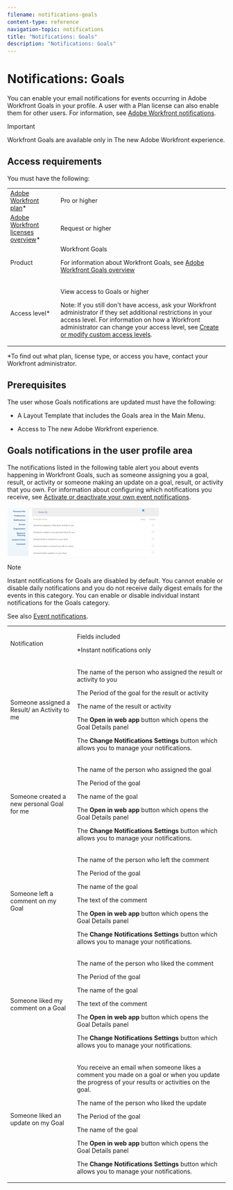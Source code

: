 ```yaml
---
filename: notifications-goals
content-type: reference
navigation-topic: notifications
title: "Notifications: Goals"
description: "Notifications: Goals"
---
```


# Notifications: Goals

<!--
<p data-mc-conditions="QuicksilverOrClassic.Draft mode">(NOTE: although this is a NWE functionality only, the Goals area in Notifications in the user profile displays in NWE AND in Classic)</p>
-->

You can enable your email notifications for events occurring in&nbsp;Adobe Workfront Goals in your profile. A user with a Plan license can also enable them for other users. For information, see [Adobe Workfront notifications](../../workfront-basics/using-notifications/wf-notifications.md).

>[!IMPORTANT]
>
>Workfront Goals are available only in The new Adobe Workfront experience.

## Access requirements

<!--
<p data-mc-conditions="QuicksilverOrClassic.Draft mode">(NOTE: because there are conditions for who sees this, I added this from the How To articles/ template although this is not a How To. But I like the format, so I thought keeping it consistent might help users. We may decide to update this when we have access and prereq for overview-type articles)</p>
-->

You must have the following:

<table> 
 <col> 
 <col> 
 <tbody> 
  <tr> 
   <td role="rowheader"><a href="https://www.workfront.com/plans" target="_blank">Adobe Workfront plan</a>*</td> 
   <td> <p>Pro or higher</p> </td> 
  </tr> 
  <tr> 
   <td role="rowheader"><a href="../../administration-and-setup/add-users/access-levels-and-object-permissions/wf-licenses.md" class="MCXref xref">Adobe Workfront licenses overview</a>*</td> 
   <td> <p>Request or higher</p> </td> 
  </tr> 
  <tr> 
   <td role="rowheader">Product</td> 
   <td>Workfront Goals <p>For information about Workfront Goals, see <a href="../../workfront-goals/goal-management/wf-goals-overview.md" class="MCXref xref">Adobe Workfront Goals overview</a></p> </td> 
  </tr> 
  <tr> 
   <td role="rowheader">Access level*</td> 
   <td> <p>View access to Goals or higher</p> <p>Note: If you still don't have access, ask your Workfront administrator if they set additional restrictions in your access level. For information on how a Workfront administrator can change your access level, see <a href="../../administration-and-setup/add-users/configure-and-grant-access/create-modify-access-levels.md" class="MCXref xref">Create or modify custom access levels</a>.</p> </td> 
  </tr> <!--
   <tr data-mc-conditions="QuicksilverOrClassic.Draft mode"> 
    <td role="rowheader">Object permissions</td> 
    <td> <p>[Insert permissions needed]</p> <p>For information on requesting additional access, see <a href="../../workfront-basics/grant-and-request-access-to-objects/request-access.md" class="MCXref xref">Request access to objects </a>.</p> </td> 
   </tr>
  --> 
 </tbody> 
</table>

&#42;To find out what plan, license type, or access you have, contact your Workfront administrator.

## Prerequisites

The user whose Goals notifications are updated must have the following:

* A Layout Template that includes the Goals area in the Main&nbsp;Menu.
* Access to The new Adobe Workfront experience. 

  <!--
  <MadCap:conditionalText data-mc-conditions="QuicksilverOrClassic.Draft mode">
  (NOTE: we need this here because you can see these notifications from Classic)
  </MadCap:conditionalText>
  -->

## Goals notifications in the user profile area

The notifications listed in the following table alert you about events happening in Workfront Goals, such as someone assigning you a goal, result, or activity or someone making an update on a goal, result, or activity that you own. For information about configuring which notifications you receive, see [Activate or deactivate your own event notifications](../../workfront-basics/using-notifications/activate-or-deactivate-your-own-event-notifications.md).

![](assets/goals-notifications-preferences-350x114.png)

>[!NOTE]
>
>Instant notifications for Goals are disabled by default. You cannot enable or disable daily notifications and you do not receive daily digest emails for the events in this category. You can enable or disable individual instant notifications for the Goals category.

See also [Event notifications](../../workfront-basics/using-notifications/event-notifications.md).

<table> 
 <col> 
 <col> 
 <tbody> 
  <tr> 
   <td>Notification</td> 
   <td> <p>Fields included </p> <p>*Instant notifications only</p> </td> 
  </tr> 
  <tr> 
   <td>Someone assigned a Result/ an Activity to me</td> 
   <td> <p>The name of the person who assigned the result or activity to you</p> <p>The Period of the goal for the result or activity</p> <p>The name of the result or activity</p> <p>The <strong>Open in web app</strong> button which opens the Goal Details panel</p> <p>The <strong>Change Notifications Settings</strong> button which allows you to manage your notifications.</p> </td> 
  </tr> 
  <tr> 
   <td>Someone created a new personal Goal for me </td> 
   <td> <p>The name of the person who assigned the goal</p> <p>The Period of the goal</p> <p>The name of the goal</p> <p>The <strong>Open in web app</strong> button which opens the Goal Details panel</p> <p>The <strong>Change Notifications Settings</strong> button which allows you to manage your notifications.</p> </td> 
  </tr> 
  <tr> 
   <td>Someone left a comment on my Goal</td> 
   <td> <p>The name of the person who left the comment</p> <p>The Period of the goal </p> <p>The name of the goal</p> <p>The text of the comment</p> <p>The <strong>Open in web app</strong> button which opens the Goal Details panel</p> <p>The <strong>Change Notifications Settings</strong> button which allows you to manage your notifications.</p> </td> 
  </tr> 
  <tr> 
   <td>Someone liked my comment on a Goal</td> 
   <td> <p>The name of the person who liked the comment</p> <p>The Period of the goal </p> <p>The name of the goal</p> <p>The text of the comment </p> <p>The <strong>Open in web app</strong> button which opens the Goal Details panel</p> <p>The <strong>Change Notifications Settings</strong> button which allows you to manage your notifications.</p> </td> 
  </tr> 
  <tr> 
   <td>Someone liked an update on my Goal</td> 
   <td> <p>You receive an email when someone likes a comment you made on a goal or when you update the progress of your results or activities on the goal. </p> <p>The name of the person who liked the update</p> <p>The Period of the goal </p> <p>The name of the goal <!--
      <MadCap:conditionalText data-mc-conditions="QuicksilverOrClassic.Draft mode">
        (NOTE: check this. Is this true? Didn't triggger when this was written; add anything else? Maybe the type of the update is mentioned?!) 
      </MadCap:conditionalText>
     --></p> <p>The <strong>Open in web app</strong> button which opens the Goal Details panel</p> <p>The <strong>Change Notifications Settings</strong> button which allows you to manage your notifications.</p> </td> 
  </tr> 
 </tbody> 
</table>

